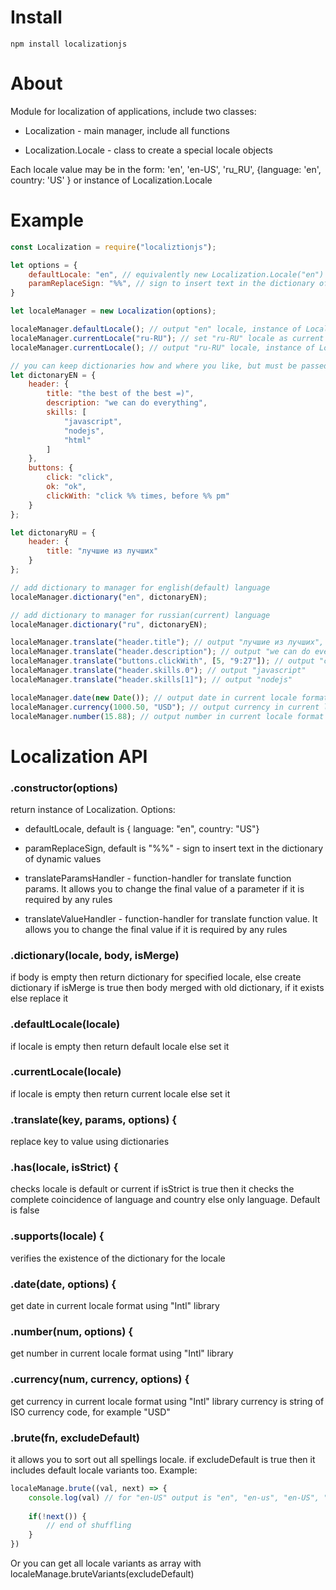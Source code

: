 # Install 
`npm install localizationjs`
# About
Module for localization of applications, include two classes:
* Localization - main manager, include all functions

* Localization.Locale - class to create a special locale objects

Each locale value may be in the form: 'en', 'en-US', 'ru_RU', {language: 'en', country: 'US' } or instance of Localization.Locale

# Example
```js
const Localization = require("localiztionjs");

let options = {
    defaultLocale: "en", // equivalently new Localization.Locale("en")
    paramReplaceSign: "%%", // sign to insert text in the dictionary of dynamic values
}

let localeManager = new Localization(options);

localeManager.defaultLocale(); // output "en" locale, instance of Localization.Locale 
localeManager.currentLocale("ru-RU"); // set "ru-RU" locale as current
localeManager.currentLocale(); // output "ru-RU" locale, instance of Localization.Locale

// you can keep dictionaries how and where you like, but must be passed to the function as a js object
let dictonaryEN = {
    header: {
        title: "the best of the best =)",
        description: "we can do everything",
        skills: [
            "javascript",
            "nodejs",
            "html"
        ]
    },
    buttons: {
        click: "click",
        ok: "ok",
        clickWith: "click %% times, before %% pm"
    }
};

let dictonaryRU = {
    header: {
        title: "лучшие из лучших"
    }
};

// add dictionary to manager for english(default) language
localeManager.dictionary("en", dictonaryEN);

// add dictionary to manager for russian(current) language
localeManager.dictionary("ru", dictonaryEN);

localeManager.translate("header.title"); // output "лучшие из лучших", because of current locale more important
localeManager.translate("header.description"); // output "we can do everything", because of current locale has no such value for this key
localeManager.translate("buttons.clickWith", [5, "9:27"]); // output "click 5 times, before 9:27 pm"
localeManager.translate("header.skills.0"); // output "javascript"
localeManager.translate("header.skills[1]"); // output "nodejs"

localeManager.date(new Date()); // output date in current locale format using "Intl" library
localeManager.currency(1000.50, "USD"); // output currency in current locale format using "Intl" library
localeManager.number(15.88); // output number in current locale format using "Intl" library

```

# Localization API
### .constructor(options)
return instance of Localization. Options:
* defaultLocale, default is { language: "en", country: "US"}

* paramReplaceSign, default is "%%" - sign to insert text in the dictionary of dynamic values

* translateParamsHandler - function-handler for translate function params. It allows you to change the final value of a parameter if it is required by any rules

* translateValueHandler - function-handler for translate function value. It allows you to change the final value if it is required by any rules

### .dictionary(locale, body, isMerge)
if body is empty then return dictionary for specified locale, else create dictionary
if isMerge is true then body merged with old dictionary, if it exists else replace it

### .defaultLocale(locale)
if locale is empty then return default locale else set it

### .currentLocale(locale)
if locale is empty then return current locale else set it

### .translate(key, params, options) {
replace key to value using dictionaries 

### .has(locale, isStrict) {
checks locale is default or current
if isStrict is true then it checks the complete coincidence of language and country else only language. Default is false

### .supports(locale) {
verifies the existence of the dictionary for the locale

### .date(date, options) {
get date in current locale format using "Intl" library

### .number(num, options) {
get number in current locale format using "Intl" library

### .currency(num, currency, options) {
get currency in current locale format using "Intl" library
currency is string of ISO currency code, for example "USD"

### .brute(fn, excludeDefault)
it allows you to sort out all spellings locale. if excludeDefault is true then it includes default locale variants too. Example:

```js
localeManage.brute((val, next) => {
    console.log(val) // for "en-US" output is "en", "en-us", "en-US", "en_US" e.t.c
        
    if(!next()) {
        // end of shuffling 
    }
})

```
Or you can get all locale variants as array with localeManage.bruteVariants(excludeDefault)





